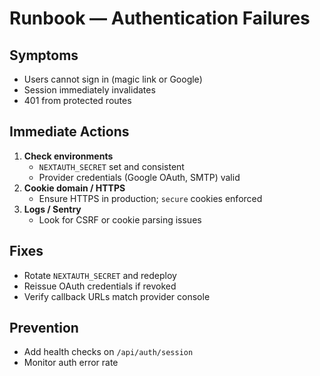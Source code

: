 
# Runbook — Authentication Failures

## Symptoms
- Users cannot sign in (magic link or Google)
- Session immediately invalidates
- 401 from protected routes

## Immediate Actions
1. **Check environments**
   - `NEXTAUTH_SECRET` set and consistent
   - Provider credentials (Google OAuth, SMTP) valid
2. **Cookie domain / HTTPS**
   - Ensure HTTPS in production; `secure` cookies enforced
3. **Logs / Sentry**
   - Look for CSRF or cookie parsing issues

## Fixes
- Rotate `NEXTAUTH_SECRET` and redeploy
- Reissue OAuth credentials if revoked
- Verify callback URLs match provider console

## Prevention
- Add health checks on `/api/auth/session`
- Monitor auth error rate
